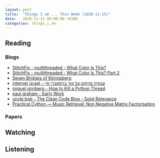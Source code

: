 ```yaml
---
layout: post
title:  "Things I am ... This Week (2020-11-15)"
date:   2020-11-15 00:00:00 +0300
categories: things_i_am
---
```


<!-- # Things I am ... This Week   -->

## Reading  

### Blogs

- [StitchFix - multithreaded - What Color Is This?][sf1]  
- [StitchFix - multithreaded - What Color Is This? Part 2][sf2]  
- [Seven Bridges of Königsberg][wiki1]  
- [internet israel - עבודה מרחוק על קוד ברפסברי פיי][il1]  
- [miguel grinberg - How to Kill a Python Thread][mg1]  
- [paul graham - Early Work][pg1]  
- [unvle bob - The Clean Code Blog - Solid Relevance][ub1]  
- [Practical Cython — Music Retrieval: Non Negative Matrix Factorisation][md1]  

### Papers

## Watching  

## Listening  

[sf1]:https://multithreaded.stitchfix.com/blog/2020/09/02/what-color-is-this/
[wiki1]:https://en.wikipedia.org/wiki/Seven_Bridges_of_K%C3%B6nigsberg
[sf2]:https://multithreaded.stitchfix.com/blog/2020/10/13/what-color-is-this-part-2/
[il1]:https://internet-israel.com/%d7%9e%d7%93%d7%a8%d7%99%d7%9b%d7%99%d7%9d/raspberrypi/%d7%a2%d7%91%d7%95%d7%93%d7%94-%d7%9e%d7%a8%d7%97%d7%95%d7%a7-%d7%a2%d7%9c-%d7%a7%d7%95%d7%93-%d7%91%d7%a8%d7%a4%d7%a1%d7%91%d7%a8%d7%99-%d7%a4%d7%99%d7%99/
[mg1]:https://blog.miguelgrinberg.com/post/how-to-kill-a-python-thread
[pg1]:http://www.paulgraham.com/early.html
[ub1]:http://blog.cleancoder.com/uncle-bob/2020/10/18/Solid-Relevance.html
[md1]:https://towardsdatascience.com/practical-cython-music-retrieval-non-negative-matrix-factorisation-fd4b2ce65457